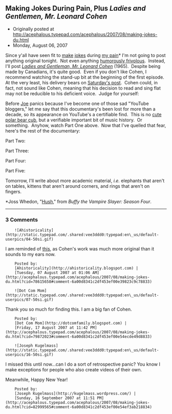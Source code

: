 ## Making Jokes During Pain, Plus <em>Ladies and Gentlemen, Mr. Leonard Cohen</em>

 * Originally posted at http://acephalous.typepad.com/acephalous/2007/08/making-jokes-du.html
 * Monday, August 06, 2007



Since y'all have seen fit to [make](http://acephalous.typepad.com/acephalous/2007/08/how-to-remove-a.html#comment-78495368) [jokes](http://acephalous.typepad.com/acephalous/2007/08/how-to-remove-a.html#comment-78500130) during [my pain](http://acephalous.typepad.com/acephalous/2007/08/how-to-remove-a.html)\* I'm not going to post anything original tonight.  Not even anything [humorously frivolous](http://acephalous.typepad.com/acephalous/2007/08/how-to-remove-a.html#comment-78607966).  Instead, I'll post [_Ladies and Gentleman, Mr. Leonard Cohen_](http://www.leonardcohenfiles.com/lad-gent.html) (1965).  Despite being made by Canadians, it's quite good.  Even if you don't like Cohen, I recommend watching the stand-up bit at the beginning of the first episode.  At the very least, his delivery bears on [Saturday's post](http://acephalous.typepad.com/acephalous/2007/08/in-the-comments.html).  Cohen could, in fact, not sound like Cohen, meaning that his decision to read and sing flat may not be reducible to his deficient voice.  Judge for yourself:




Before [Joe](http://kugelmass.wordpress.com/) panics because I've become one of those sad "YouTube bloggers," let me say that this documentary's been lost for more than a decade, so its appearance on YouTube's a certifiable find.  This is no [cute polar bear cub](http://www.youtube.com/watch?v=tBQRfKeIYZc&eurl=), but a verifiable important bit of music history.  Or something.  Anyhow, watch Part One above.  Now that I've quelled that fear, here's the rest of the documentary:

Part Two:




Part Three:




Part Four:




Part Five:




Tomorrow, I'll write about more academic material, _i.e._ elephants that aren't on tables, kittens that aren't around corners, and rings that aren't on fingers.

\*Joss Whedon, "[Hush](http://72.14.253.104/search?q=cache:BTX\_vI1eP78J:www.angelicslayer.com/tbcs/quotes/q\_hu.html+make+jokes+about+my+pain+anya)," from _Buffy the Vampire Slayer: Season Four_.

		

* * *

### 3 Comments 

		

                
[]()

	

		![Ahistoricality](http://static.typepad.com/.shared:vee3ddd0:typepad:en\_us/default-userpics/04-50si.gif)
	

	

		

I am reminded of [this](http://weblogs.swarthmore.edu/burke/?p=416), as Cohen's work was much more original than it sounds to my ears now.

	

		Posted by:
		[Ahistoricality](http://ahistoricality.blogspot.com) |
		[Tuesday, 07 August 2007 at 01:06 AM](http://acephalous.typepad.com/acephalous/2007/08/making-jokes-du.html?cid=78615658#comment-6a00d8341c2df453ef00e39823c9c78833)

[]()

	

		![Dot Com Mom](http://static.typepad.com/.shared:vee3ddd0:typepad:en\_us/default-userpics/07-50si.gif)
	

	

		

Thank you so much for finding this. I am a big fan of Cohen.  

	

		Posted by:
		[Dot Com Mom](http://dotcomfamily.blogspot.com) |
		[Friday, 17 August 2007 at 11:42 PM](http://acephalous.typepad.com/acephalous/2007/08/making-jokes-du.html?cid=79872023#comment-6a00d8341c2df453ef00e54ecde49d8833)

[]()

	

		![Joseph Kugelmass](http://static.typepad.com/.shared:vee3ddd0:typepad:en\_us/default-userpics/16-50si.gif)
	

	

		

I missed this until now...can I do a sort of retrospective panic? You know I make exceptions for people who also create videos of their own.

Meanwhile, Happy New Year!

	

		Posted by:
		[Joseph Kugelmass](http://kugelmass.wordpress.com/) |
		[Sunday, 16 September 2007 at 11:51 PM](http://acephalous.typepad.com/acephalous/2007/08/making-jokes-du.html?cid=82999565#comment-6a00d8341c2df453ef00e54ef3ab218834)

		

        